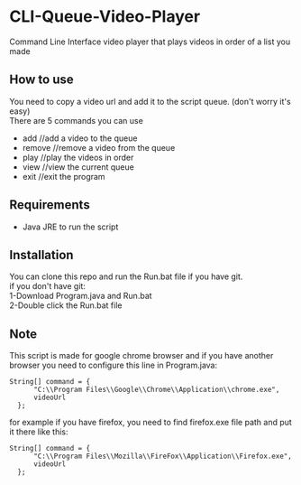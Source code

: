 # CLI-Queue-Video-Player
Command Line Interface video player that plays videos in order of a list you made

## How to use
You need to copy a video url and add it to the script queue. (don't worry it's easy)  
There are 5 commands you can use  
* add //add a video to the queue
* remove //remove a video from the queue
* play //play the videos in order
* view //view the current queue
* exit //exit the program

## Requirements
* Java JRE to run the script

## Installation
You can clone this repo and run the Run.bat file if you have git.  
if you don't have git:  
1-Download Program.java and Run.bat  
2-Double click the Run.bat file

## Note
This script is made for google chrome browser and if you have another browser you need to configure this line in Program.java:  
```
String[] command = {
      "C:\\Program Files\\Google\\Chrome\\Application\\chrome.exe",
      videoUrl
  };
```
for example if you have firefox, you need to find firefox.exe file path and put it there like this:
```
String[] command = {
      "C:\\Program Files\\Mozilla\\FireFox\\Application\\Firefox.exe",
      videoUrl
  };
